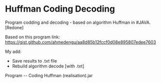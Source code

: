 # Huffman Coding Decoding
Program codding and decoding - based on algorithm Huffman in #JAVA. [Redone]

Based on this program link: https://gist.github.com/ahmedengu/aa8d85b12fccf0d08e895807edee7603

My add: 
- Save results to .txt file
- Rebuild algorithm decode [with .txt]

Program -- Coding Huffman (realisation).jar
